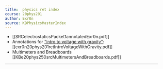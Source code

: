 ```yaml
---
title:  physics ret index
course: 20phys201
author: Exr0n
source: KBPhysicsMasterIndex
---
```


- [[SRCelectrostaticsPacket1annotatedExr0n.pdf]]
- Annotations for ["Intro to voltage with gravity"](https://nuevaschool.instructure.com/courses/2851/assignments/51288): [[exr0n20phys201retIntroVoltageWithGravity.pdf]]
- Multimeters and Breadboards [[KBe20phys250srcMultimetersAndBreadboards.pdf]]

---
